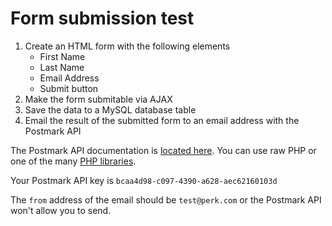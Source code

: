 # Form submission test

1. Create an HTML form with the following elements
    * First Name
    * Last Name
    * Email Address
    * Submit button
2. Make the form submitable via AJAX
3. Save the data to a MySQL database table
4. Email the result of the submitted form to an email address with the Postmark API

The Postmark API documentation is [located here](http://developer.postmarkapp.com/developer-build.html). You can use raw PHP or one of the many [PHP libraries](http://developer.postmarkapp.com/developer-libs.html#php-5).

Your Postmark API key is `bcaa4d98-c097-4390-a628-aec62160103d`

The `from` address of the email should be `test@perk.com` or the Postmark API won't allow you to send.